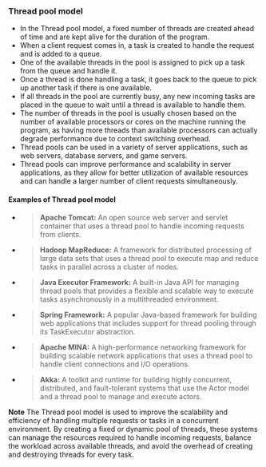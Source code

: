### Thread pool model

* In the Thread pool model, a fixed number of threads are created ahead of time and are kept alive for the duration of the program.
* When a client request comes in, a task is created to handle the request and is added to a queue.
* One of the available threads in the pool is assigned to pick up a task from the queue and handle it.
* Once a thread is done handling a task, it goes back to the queue to pick up another task if there is one available.
* If all threads in the pool are currently busy, any new incoming tasks are placed in the queue to wait until a thread is available to handle them.
* The number of threads in the pool is usually chosen based on the number of available processors or cores on the machine running the program, as having more threads than available processors can actually degrade performance due to context switching overhead.
* Thread pools can be used in a variety of server applications, such as web servers, database servers, and game servers.
* Thread pools can improve performance and scalability in server applications, as they allow for better utilization of available resources and can handle a larger number of client requests simultaneously.

#### Examples of Thread pool model

* > **Apache Tomcat:** An open source web server and servlet container that uses a thread pool to handle incoming requests from clients.
* > **Hadoop MapReduce:** A framework for distributed processing of large data sets that uses a thread pool to execute map and reduce tasks in parallel across a cluster of nodes.
* > **Java Executor Framework:** A built-in Java API for managing thread pools that provides a flexible and scalable way to execute tasks asynchronously in a multithreaded environment.
* > **Spring Framework:** A popular Java-based framework for building web applications that includes support for thread pooling through its TaskExecutor abstraction.
* > **Apache MINA:** A high-performance networking framework for building scalable network applications that uses a thread pool to handle client connections and I/O operations.
* > **Akka:** A toolkit and runtime for building highly concurrent, distributed, and fault-tolerant systems that use the Actor model and a thread pool to manage and execute actors.

**Note**
The Thread pool model is used to improve the scalability and efficiency of handling multiple requests or tasks in a concurrent environment. By creating a fixed or dynamic pool of threads, these systems can manage the resources required to handle incoming requests, balance the workload across available threads, and avoid the overhead of creating and destroying threads for every task.
